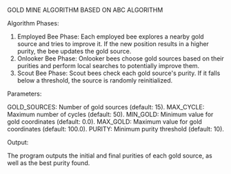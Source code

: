 GOLD MINE ALGORITHM BASED ON ABC ALGORITHM

Algorithm Phases:

1. Employed Bee Phase: Each employed bee explores a nearby gold source and tries to improve it. If the new position results in a higher purity, the bee updates the gold source.
2. Onlooker Bee Phase: Onlooker bees choose gold sources based on their purities and perform local searches to potentially improve them.
3. Scout Bee Phase: Scout bees check each gold source's purity. If it falls below a threshold, the source is randomly reinitialized.
   
Parameters:

GOLD_SOURCES: Number of gold sources (default: 15).
MAX_CYCLE: Maximum number of cycles (default: 50).
MIN_GOLD: Minimum value for gold coordinates (default: 0.0).
MAX_GOLD: Maximum value for gold coordinates (default: 100.0).
PURITY: Minimum purity threshold (default: 10).

Output:

The program outputs the initial and final purities of each gold source, as well as the best purity found.

